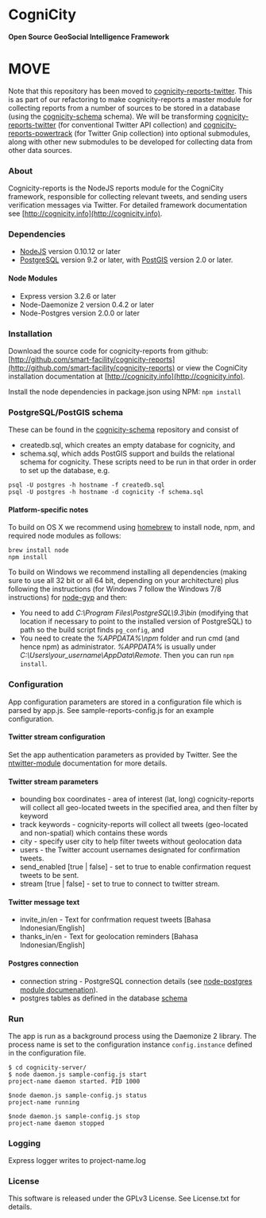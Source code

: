 CogniCity
===========
**Open Source GeoSocial Intelligence Framework**

# MOVE

Note that this repository has been moved to [cognicity-reports-twitter](https://github.com/smart-facility/cognicity-reports-twitter). This is as part of our refactoring to make cognicity-reports a master module for collecting reports from a number of sources to be stored in a database (using the [cognicity-schema](https://github.com/smart-facility/cognicity-schema) schema). We will be transforming [cognicity-reports-twitter](https://github.com/smart-facility/cognicity-reports-twitter) (for conventional Twitter API collection) and [cognicity-reports-powertrack](https://github.com/smart-facility/cognicity-reports-powertrack) (for Twitter Gnip collection) into optional submodules, along with other new submodules to be developed for collecting data from other data sources.

### About
Cognicity-reports is the NodeJS reports module for the CogniCity framework, responsible for collecting relevant tweets, and sending users verification messages via Twitter. For detailed framework documentation see [http://cognicity.info](http://cognicity.info).

### Dependencies
* [NodeJS](http://nodejs.org) version 0.10.12 or later
* [PostgreSQL](http://www.postgresql.org) version 9.2 or later, with [PostGIS](http://postgis.org/) version 2.0 or later.

#### Node Modules
* Express version 3.2.6 or later
* Node-Daemonize 2 version 0.4.2 or later
* Node-Postgres version 2.0.0 or later

### Installation
Download the source code for cognicity-reports from github: [http://github.com/smart-facility/cognicity-reports](http://github.com/smart-facility/cognicity-reports) or view the CogniCity installation documentation at [http://cognicity.info](http://cognicity.info).

Install the node dependencies in package.json using NPM: `npm install`

### PostgreSQL/PostGIS schema
These can be found in the [cognicity-schema](https://github.com/smart-facility/cognicity-schema) repository and consist of
* createdb.sql, which creates an empty database for cognicity, and
* schema.sql, which adds PostGIS support and builds the relational schema for cognicity.
These scripts need to be run in that order in order to set up the database, e.g.
```shell
psql -U postgres -h hostname -f createdb.sql
psql -U postgres -h hostname -d cognicity -f schema.sql
```

#### Platform-specific notes ####
To build on OS X we recommend using [homebrew](http://brew.sh) to install node, npm, and required node modules as follows:
```shell
brew install node
npm install
```

To build on Windows we recommend installing all dependencies (making sure to use all 32 bit or all 64 bit, depending on your architecture) plus following the instructions (for Windows 7 follow the Windows 7/8 instructions) for [node-gyp](https://github.com/TooTallNate/node-gyp) and then:
* You need to add *C:\Program Files\PostgreSQL\9.3\bin* (modifying that location if necessary to point to the installed version of PostgreSQL) to path so the build script finds `pg_config`, and
* You need to create the *%APPDATA%\npm* folder and run cmd (and hence npm) as administrator. *%APPDATA%* is usually under *C:\Users\your_username\AppData\Remote*.
Then you can run `npm install`.

### Configuration
App configuration parameters are stored in a configuration file which is parsed by app.js. See sample-reports-config.js for an example configuration.

#### Twitter stream configuration
Set the app authentication parameters as provided by Twitter. See the [ntwitter-module](https://github.com/AvianFlu/ntwitter) documentation for more details.

#### Twitter stream parameters
* bounding box coordinates - area of interest (lat, long) cognicity-reports will collect all geo-located tweets in the specified area, and then filter by keyword
* track keywords - cognicity-reports will collect all tweets (geo-located and non-spatial) which contains these words
* city - specify user city to help filter tweets without geolocation data
* users - the Twitter account usernames designated for confirmation tweets.
* send_enabled [true | false] - set to true to enable confirmation request tweets to be sent.
* stream [true | false] - set to true to connect to twitter stream.

#### Twitter message text
* invite_in/en - Text for confrmation request tweets [Bahasa Indonesian/English]
* thanks_in/en - Text for geolocation reminders [Bahasa Indonesian/English]

#### Postgres connection
* connection string - PostgreSQL connection details (see [node-postgres module documenation](https://github.com/brianc/node-postgres)).
* postgres tables as defined in the database [schema](https://github.com/smart-facility/cognicity-schema/blob/master/schema.sql)

### Run
The app is run as a background process using the Daemonize 2 library. The process name is set to the configuration instance `config.instance` defined in the configuration file.

```shell
$ cd cognicity-server/
$ node daemon.js sample-config.js start
project-name daemon started. PID 1000

$node daemon.js sample-config.js status
project-name running

$node daemon.js sample-config.js stop
project-name daemon stopped
```

### Logging
Express logger writes to project-name.log

### License
This software is released under the GPLv3 License. See License.txt for details.
